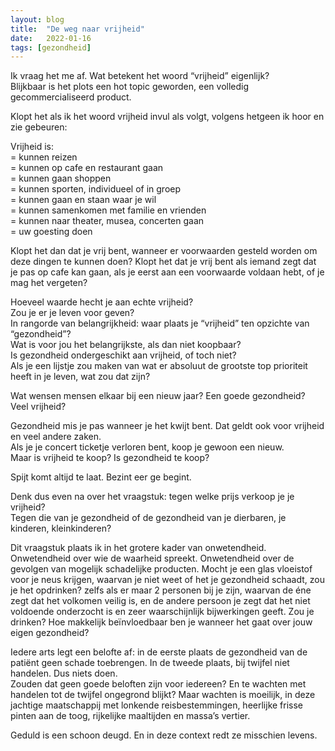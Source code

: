 ```yaml
---
layout: blog
title:  "De weg naar vrijheid"
date:   2022-01-16
tags: [gezondheid]
---
```





Ik vraag het me af. Wat betekent het woord “vrijheid” eigenlijk?   
Blijkbaar is het plots een hot topic geworden, een volledig gecommercialiseerd product.   

Klopt het als ik het woord vrijheid invul als volgt, volgens hetgeen ik hoor en zie gebeuren:   
   
Vrijheid is:    
= kunnen reizen   
= kunnen op cafe en restaurant gaan   
= kunnen gaan shoppen   
= kunnen sporten, individueel of in groep   
= kunnen gaan en staan waar je wil   
= kunnen samenkomen met familie en vrienden   
= kunnen naar theater, musea, concerten gaan   
= uw goesting doen   

Klopt het dan dat je vrij bent, wanneer er voorwaarden gesteld worden om deze dingen te kunnen doen? Klopt het dat je vrij bent als iemand zegt dat je pas op cafe kan gaan, als je eerst aan een voorwaarde voldaan hebt, of je mag het vergeten?   

Hoeveel waarde hecht je aan echte vrijheid?    
Zou je er je leven voor geven?   
In rangorde van belangrijkheid: waar plaats je “vrijheid” ten opzichte van “gezondheid”?    
Wat is voor jou het belangrijkste, als dan niet koopbaar?   
Is gezondheid ondergeschikt aan vrijheid, of toch niet?   
Als je een lijstje zou maken van wat er absoluut de grootste top prioriteit heeft in je leven, wat zou dat zijn?    

Wat wensen mensen elkaar bij een nieuw jaar? Een goede gezondheid? Veel vrijheid?   

Gezondheid mis je pas wanneer je het kwijt bent. Dat geldt ook voor vrijheid en veel andere zaken.    
Als je je concert ticketje verloren bent, koop je gewoon een nieuw.    
Maar is vrijheid te koop? Is gezondheid te koop?   

Spijt komt altijd te laat. Bezint eer ge begint.   

Denk dus even na over het vraagstuk: tegen welke prijs verkoop je je vrijheid?   
Tegen die van je gezondheid of de gezondheid van je dierbaren, je kinderen, kleinkinderen?   

Dit vraagstuk plaats ik in het grotere kader van onwetendheid. Onwetendheid over wie de waarheid spreekt. Onwetendheid over de gevolgen van mogelijk schadelijke producten. 
Mocht je een glas vloeistof voor je neus krijgen, waarvan je niet weet of het je gezondheid schaadt, zou je het opdrinken? zelfs als er maar 2 personen bij je zijn, waarvan de éne zegt dat het volkomen veilig is, en de andere persoon je zegt dat het niet voldoende onderzocht is en zeer waarschijnlijk bijwerkingen geeft. Zou je drinken?
Hoe makkelijk beïnvloedbaar ben je wanneer het gaat over jouw eigen gezondheid?   

Iedere arts legt een belofte af: in de eerste plaats de gezondheid van de patiënt geen schade toebrengen. In de tweede plaats, bij twijfel niet handelen. Dus niets doen.    
Zouden dat geen goede beloften zijn voor iedereen? En te wachten met handelen tot de twijfel ongegrond blijkt? Maar wachten is moeilijk, in deze jachtige maatschappij met lonkende reisbestemmingen, heerlijke frisse pinten aan de toog, rijkelijke maaltijden en massa’s vertier.   

Geduld is een schoon deugd. En in deze context redt ze misschien levens.
